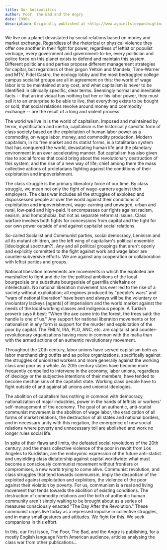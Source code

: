 ```yaml
---
title: Our Antipolitics
author: Poor, the Bad and the Angry
date: 1990s
description: Originally published at <http://www.againstsleepandnightmare.net/ANTICAPL/PBA/welcome.html> on [the website of Against Sleep and Nightmare](http://www.againstsleepandnightmare.net/ASAN/welcome.html).
...
```


We live on a planet devastated by social relations based on money and market exchange. Regardless of the rhetorical or physical violence they offer one another in their fight for power, regardless of leftist or populist verbiage, every government and government-to-be, every politician and police force on this planet exists to defend and maintain this system. Different politicians and parties propose different management strategies for capital, but regardless of their jargon Yeltsin and Mandela, Time-Warner and MTV, Fidel Castro, the ecology lobby and the most bedraggled college campus socialist groups are all in agreement on this: the world of wage labor is to be maintained at any cost, and what capitalism is never to be identified in clinically specific, clear terms. Seemingly normal and inevitable facts -- that an individual has nothing but her or his labor power, they must sell it to an enterprise to be able to live, that everything exists to be bought or sold, that social relations revolve around money and commodity exchange -- are the result of a long and violent process.

The world we live in is the world of capitalism. Imposed and maintained by terror, mystification and inertia, capitalism is the historically specific form of class society based on the exploitation of human labor power as a commodity, on wage labor, money, and commodity production. Modern capitalism, in its free market and its statist forms, is a totalitarian system that has conquered the world, devastating human life and the planetary environment in an ever accelerating manner. But capitalism has also given rise to social forces that could bring about the revolutionary destruction of this system, and the rise of a new way of life; chief among them the mass collective actions of proletarians fighting against the conditions of their exploitation and impoverishment.

The class struggle is the primary liberatory force of our time. By class struggle, we mean not only the fight of wage-earners against their employers. The class war includes all the struggles of exploited and dispossessed people all over the world against their conditions of exploitation and impoverishment, wage-earning and unwaged, urban and rural, low-paid and high-paid. It encompasses our fights against racism, sexism, and homophobia, but not as separate reformist issues. Class warfare involves both fights for concessions from capital and the fight for our own power outside of and against capitalist social relations.

So-called Socialist and Communist parties, social democracy, Leninism and all its mutant children, are the left wing of capitalism's political ensemble [ideological spectrum?]. Any and all political groupings that aren't openly and explicitly committed to the fight against work and wage labor are counter-subversive efforts. We are against any cooperation or collaboration with leftist parties and groups.

National liberation movements are movements in which the exploited are marshalled to fight and die for the political ambitions of the local bourgeoisie or a substitute bourgeoisie of guerrilla chieftains or intellectuals. No national liberation movement has ever led to the rise of a society without exploitation; all regimes produced by "people's wars" and "wars of national liberation" have been and always will be the voluntary or involuntary lackeys [agents] of imperialism and the world market against the needs of the local working classes and indigenous people. A Turkish proverb says it best: "When the axe came into the forest, the trees said: the handle is one of us." Any support for national liberation movements or for nationalism in any form is support for the murder and exploitation of the poor by capital. The FMLN, IRA, PLO, ANC, etc. are capitalist and counter-revolutionary organizations having more in common with the mafia than with the armed actions of an authentic revolutionary movement.

Throughout the 20th century, labor unions have served capitalism both as labor merchandizing outfits and as police organizations, specifically against the struggles of unionized workers and more generally against the working class and poor as a whole. As 20th century states have become more frequently compelled to intervene in the economy, labor unions, regardless of ideology or the subjective intentions of their members, have tended to become mechanisms of the capitalist state. Working class people have to fight outside of and against all unions and unionist ideologies.

The abolition of capitalism has nothing in common with democracy, nationalization of major industries, power in the hands of leftists or workers' self-management of the economy. The goal of an authentic, anti-statist communist movement is the abolition of wage labor, the eradication of all forms of market relations, the destruction of all states and national borders, and in necessary unity with this negation, the emergence of new social relations where poverty and unnecessary toil are abolished and work no longer rules social life.

In spite of their flaws and limits, the defeated social revolutions of the 20th century, and the mass collective violence of the poor in revolt from Los Angeles to Kurdistan, are the embryonic expression of the future anti-statist and unyielding class dictatorship against capital worldwide: what must become a consciously communist movement without frontiers or compromises, a new world trying to come alive. Communist revolution, and class struggles that tend towards communism, imply the despotism of the exploited against exploitation and exploiters, the violence of the poor against their violation by poverty. For us, communism is a real and living movement that tends towards the abolition of existing conditions. The destruction of commodity relations and the birth of authentic human community aren't simply waiting to be brought about as a series of measures consciously enacted "The Day After the Revolution." These communist urges live today as a repressed impulse in collective struggles, and in many small gestures and attitudes. We fight for this. We seek companions in this effort.

In this, our first issue, The Poor, The Bad, and the Angry is publishing, for a mostly English language North American audience, articles analysing the class war from other publications...
